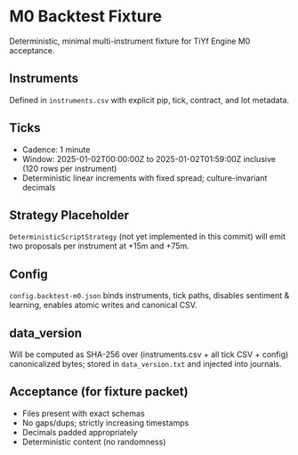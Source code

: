 # M0 Backtest Fixture

Deterministic, minimal multi-instrument fixture for TiYf Engine M0 acceptance.

## Instruments

Defined in `instruments.csv` with explicit pip, tick, contract, and lot metadata.

## Ticks

- Cadence: 1 minute
- Window: 2025-01-02T00:00:00Z to 2025-01-02T01:59:00Z inclusive (120 rows per instrument)
- Deterministic linear increments with fixed spread; culture-invariant decimals

## Strategy Placeholder

`DeterministicScriptStrategy` (not yet implemented in this commit) will emit two proposals per instrument at +15m and +75m.

## Config

`config.backtest-m0.json` binds instruments, tick paths, disables sentiment & learning, enables atomic writes and canonical CSV.

## data_version

Will be computed as SHA-256 over (instruments.csv + all tick CSV + config) canonicalized bytes; stored in `data_version.txt` and injected into journals.

## Acceptance (for fixture packet)

- Files present with exact schemas
- No gaps/dups; strictly increasing timestamps
- Decimals padded appropriately
- Deterministic content (no randomness)
